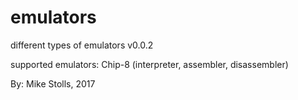 # emulators
different types of emulators
v0.0.2

supported emulators:
Chip-8 (interpreter, assembler, disassembler)

By: Mike Stolls, 2017